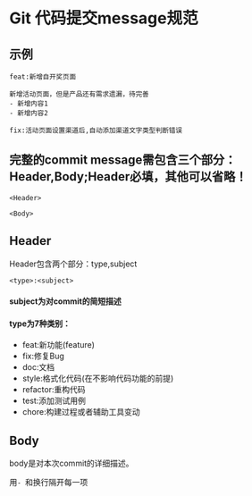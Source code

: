 # Git 代码提交message规范

## 示例

```
feat:新增自开奖页面

新增活动页面，但是产品还有需求遗漏，待完善
- 新增内容1
- 新增内容2

fix:活动页面设置渠道后,自动添加渠道文字类型判断错误
```

## 完整的commit message需包含三个部分：Header,Body;Header必填，其他可以省略！

```
<Header>

<Body>
```

## Header

Header包含两个部分：type,subject

```
<type>:<subject>
```

#### subject为对commit的简短描述

#### type为7种类别：

- feat:新功能(feature)
- fix:修复Bug
- doc:文档
- style:格式化代码(在不影响代码功能的前提)
- refactor:重构代码
- test:添加测试用例
- chore:构建过程或者辅助工具变动

## Body

body是对本次commit的详细描述。

用`- `和换行隔开每一项